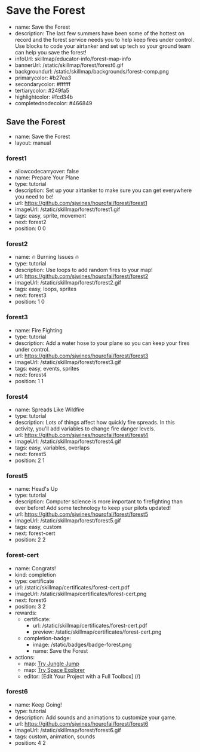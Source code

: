 # Save the Forest
* name: Save the Forest
* description: The last few summers have been some of the hottest on record and the forest service needs you to help keep fires under control. Use blocks to code your airtanker and set up tech so your ground team can help you save the forest!
* infoUrl: skillmap/educator-info/forest-map-info
* bannerUrl: /static/skillmap/forest/forest6.gif
* backgroundurl: /static/skillmap/backgrounds/forest-comp.png
* primarycolor: #b27ea3
* secondarycolor: #ffffff
* tertiarycolor: #249fa5
* highlightcolor: #fcd34b
* completednodecolor: #466849


## Save the Forest
* name: Save the Forest
* layout: manual

### forest1
* allowcodecarryover: false
* name: Prepare Your Plane
* type: tutorial
* description: Set up your airtanker to make sure you can get everywhere you need to be!
* url: https://github.com/sjwines/hourofai/forest/forest1
* imageUrl: /static/skillmap/forest/forest1.gif
* tags: easy, sprite, movement
* next: forest2
* position: 0 0

### forest2
* name: 🔥 Burning Issues 🔥
* type: tutorial
* description: Use loops to add random fires to your map!
* url: https://github.com/sjwines/hourofai/forest/forest2
* imageUrl: /static/skillmap/forest/forest2.gif
* tags: easy, loops, sprites
* next: forest3
* position: 1 0

### forest3
* name: Fire Fighting
* type: tutorial
* description: Add a water hose to your plane so you can keep your fires under control.
* url: https://github.com/sjwines/hourofai/forest/forest3
* imageUrl: /static/skillmap/forest/forest3.gif
* tags: easy, events, sprites
* next: forest4
* position: 1 1

### forest4
* name: Spreads Like Wildfire
* type: tutorial
* description: Lots of things affect how quickly fire spreads. In this activity, you'll add variables to change fire danger levels.
* url: https://github.com/sjwines/hourofai/forest/forest4
* imageUrl: /static/skillmap/forest/forest4.gif
* tags: easy, variables, overlaps
* next: forest5
* position: 2 1

### forest5
* name: Head's Up
* type: tutorial
* description: Computer science is more important to firefighting than ever before! Add some technology to keep your pilots updated!
* url: https://github.com/sjwines/hourofai/forest/forest5
* imageUrl: /static/skillmap/forest/forest5.gif
* tags: easy, custom
* next: forest-cert
* position: 2 2



### forest-cert
* name: Congrats!
* kind: completion
* type: certificate
* url: /static/skillmap/certificates/forest-cert.pdf
* imageUrl: /static/skillmap/certificates/forest-cert.png
* next: forest6
* position: 3 2
* rewards:
    * certificate:
        * url: /static/skillmap/certificates/forest-cert.pdf
        * preview: /static/skillmap/certificates/forest-cert.png
    * completion-badge:
        * image: /static/badges/badge-forest.png
        * name: Save the Forest
* actions:
    * map: [Try Jungle Jump](/skillmap/jungle)
    * map: [Try Space Explorer](/skillmap/space)
    * editor: [Edit Your Project with a Full Toolbox] (/)


### forest6
* name: Keep Going!
* type: tutorial
* description: Add sounds and animations to customize your game.
* url: https://github.com/sjwines/hourofai/forest/forest6
* imageUrl: /static/skillmap/forest/forest6.gif
* tags: custom, animation, sounds
* position: 4 2

